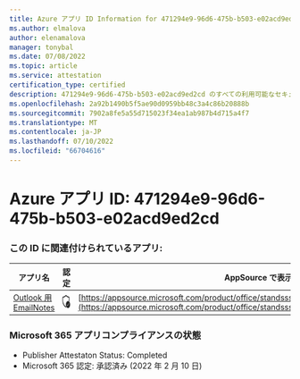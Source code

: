 ```yaml
---
title: Azure アプリ ID Information for 471294e9-96d6-475b-b503-e02acd9ed2cd
ms.author: elmalova
author: elenamalova
manager: tonybal
ms.date: 07/08/2022
ms.topic: article
ms.service: attestation
certification_type: certified
description: 471294e9-96d6-475b-b503-e02acd9ed2cd のすべての利用可能なセキュリティとコンプライアンス情報。
ms.openlocfilehash: 2a92b1490b5f5ae90d0959bb48c3a4c86b20888b
ms.sourcegitcommit: 7902a8fe5a55d715023f34ea1ab987b4d715a4f7
ms.translationtype: MT
ms.contentlocale: ja-JP
ms.lasthandoff: 07/10/2022
ms.locfileid: "66704616"
---
```

# <a name="azure-app-id-471294e9-96d6-475b-b503-e02acd9ed2cd"></a>Azure アプリ ID: 471294e9-96d6-475b-b503-e02acd9ed2cd


### <a name="apps-associated-with-this-id"></a>この ID に関連付けられているアプリ:
| **アプリ名** | **認定** | **AppSource で表示する** |
|--------------|---------------|-----------------------|
| [Outlook 用 EmailNotes](../forward/standsssouthpacificltd1581455821226.emailnotes.md) | <img alt="Certified application badge" src="../media/certified-badge.png" height="25" width="25" /> | [https://appsource.microsoft.com/product/office/standsssouthpacificltd1581455821226.emailnotes](https://appsource.microsoft.com/product/office/standsssouthpacificltd1581455821226.emailnotes) |

### <a name="microsoft-365-app-compliance-status"></a>Microsoft 365 アプリコンプライアンスの状態
- Publisher Attestaton Status: Completed
- Microsoft 365 認定: 承認済み (2022 年 2 月 10 日)
